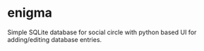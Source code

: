 # <WIP> enigma <WIP>
<p>Simple SQLite database for social circle with python based UI for adding/editing database entries.</p>
